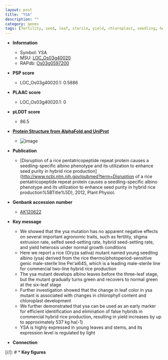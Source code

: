 ```yaml
---
layout: post
title: "YSA"
description: ""
category: genes
tags: [fertility, seed, leaf, sterile, yield, chloroplast, seedling, heterosis, growth, stem]
---
```


* **Information**  
    + Symbol: YSA  
    + MSU: [LOC_Os03g40020](http://rice.plantbiology.msu.edu/cgi-bin/ORF_infopage.cgi?orf=LOC_Os03g40020)  
    + RAPdb: [Os03g0597200](http://rapdb.dna.affrc.go.jp/viewer/gbrowse_details/irgsp1?name=Os03g0597200)  

* **PSP score**  
    + LOC_Os03g40020.1: 0.5886 

* **PLAAC score**  
    + LOC_Os03g40020.1: 0 

* **pLDDT score**
    + 86.5

* **[Protein Structure from AlphaFold and UniProt](https://www.uniprot.org/uniprotkb/Q84TY4/entry#structure)**
    + ![image](https://ricepsp.github.io/images/Q8/AF-Q84TY4-F1.png)

* **Publication**  
    + [Disruption of a rice pentatricopeptide repeat protein causes a seedling-specific albino phenotype and its utilization to enhance seed purity in hybrid rice production](http://www.ncbi.nlm.nih.gov/pubmed?term=Disruption of a rice pentatricopeptide repeat protein causes a seedling-specific albino phenotype and its utilization to enhance seed purity in hybrid rice production%5BTitle%5D), 2012, Plant Physiol.

* **Genbank accession number**  
    + [AK120622](http://www.ncbi.nlm.nih.gov/nuccore/AK120622)

* **Key message**  
    + We showed that the ysa mutation has no apparent negative effects on several important agronomic traits, such as fertility, stigma extrusion rate, selfed seed-setting rate, hybrid seed-setting rate, and yield heterosis under normal growth conditions
    + Here we report a rice (Oryza sativa) mutant named young seedling albino (ysa) derived from the rice thermo/photoperiod-sensitive genic male-sterile line Pei'ai64S, which is a leading male-sterile line for commercial two-line hybrid rice production
    + The ysa mutant develops albino leaves before the three-leaf stage, but the mutant gradually turns green and recovers to normal green at the six-leaf stage
    + Further investigation showed that the change in leaf color in ysa mutant is associated with changes in chlorophyll content and chloroplast development
    + We further demonstrated that ysa can be used as an early marker for efficient identification and elimination of false hybrids in commercial hybrid rice production, resulting in yield increases by up to approximately 537 kg ha(-1)
    + YSA is highly expressed in young leaves and stems, and its expression level is regulated by light

* **Connection**  

[//]: # * **Key figures**  


